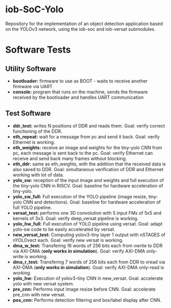 # iob-SoC-Yolo

Repository for the implementation of an object detection application based on the YOLOv3 network, using the iob-soc and iob-versat submodules.

# Software Tests
## Utility Software
- **bootloader:** firmware to use as BOOT - waits to receive another firmware via UART
- **console:** program that runs on the machine, sends the firmware received by the bootloader and handles UART communication

## Test Software
- **ddr_test:** writes N positions of DDR and reads them. Goal: verify correct functioning of the DDR.
- **eth_repeat:** wait for a message from pc and send it back. Goal: verify Ethernet is working.
- **eth_weights:** receive an image and weights for the tiny-yolo CNN from pc, each message is sent back to the pc. Goal: verify Ethernet can receive and send back many frames without blocking.
- **eth_ddr:** same as eth_weights, with the addition that the received data is also saved to DDR. Goal: simultaneous verification of DDR and Ethernet working with lot of data.
- **yolo_sw:** reception of the input image and weights and full execution of the tiny-yolo CNN in RISCV. Goal: baseline for hardware acceleration of tiny-yolo.
- **yolo_sw_full:** Full execution of the YOLO pipeline (image resize, tiny-yolo CNN and detections). Goal: baseline for hardware acceleration of full YOLO pipeline.
- **versat_test:** performs one 3D convolution with 5 input FMs of 5x5 and kernels of 3x3. Goal: verify deep_versat pipeline is working.
- **yolo_hw_full:** Full execution of YOLO pipeline using versat. Goal: adapt yolo-sw code to be easily accelerated by versat.
- **new_versat_test:** Computing yolov3-tiny layer 1 output with nSTAGES of nYOLOvect each. Goal: verify new versat is working.
- **dma_w_test:** Transfering 16 words of 256 bits each from vwrite to DDR via AXI-DMA (**only works in simulation**). Goal: verify AXI-DMA only-write is working.
- **dma_r_test:** Transfering 7 words of 256 bits each from DDR to vread via AXI-DMA (**only works in simulation**). Goal: verify AXI-DMA only-read is working.
- **yolo_hw:** Execution of yolov3-tiny CNN in new_versat. Goal: accelerate yolo with new versat system.
- **pre_cnn:** Performs input image resize before CNN. Goal: accelerate pre_cnn with new versat.
- **pos_cnn:** Performs detection filtering and box/label display after CNN.
